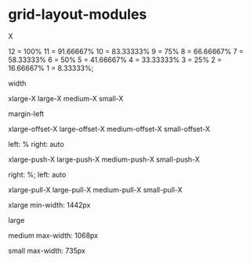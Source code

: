 # grid-layout-modules





X

12 = 100%
11 = 91.66667%
10 = 83.33333%
9 = 75%
8 = 66.66667%
7 = 58.33333%
6 = 50%
5 = 41.66667%
4 = 33.33333%
3 = 25%
2 = 16.66667%
1 = 8.33333%;




width

xlarge-X
large-X
medium-X
small-X



margin-left

xlarge-offset-X
large-offset-X
medium-offset-X
small-offset-X





left: %
right: auto

xlarge-push-X
large-push-X
medium-push-X
small-push-X



right: %;
left: auto

xlarge-pull-X
large-pull-X
medium-pull-X
small-pull-X




xlarge
min-width: 1442px

large

medium
max-width: 1068px

small
max-width: 735px





